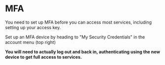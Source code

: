 # MFA

You need to set up MFA before you can access most services, including setting up your access key.

Set up an MFA device by heading to "My Security Credentials" in the account menu (top right)

**You will need to actually log out and back in, authenticating using the new device to get full access to services.**